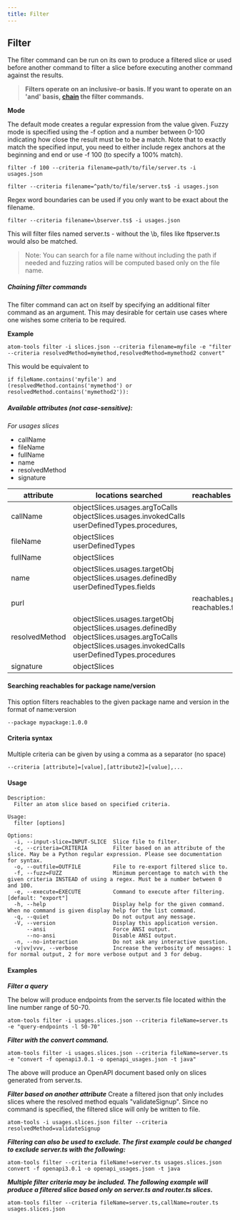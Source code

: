 ```yaml
---
title: Filter
---
```


## Filter

The filter command can be run on its own to produce a filtered slice or used before another command
to filter a slice before executing another command against the results.

>**Filters operate on an inclusive-or basis. If you want to operate on an 'and' basis, 
> [chain](#chaining-filter-commands) the filter commands.**

**Mode**

The default mode creates a regular expression from the value given. Fuzzy mode is specified using
the -f option and a number between 0-100 indicating how close the result must be to be a match. 
Note that to exactly match the specified input, you need to either include regex anchors at the 
beginning and end or use -f 100 (to specify a 100% match).

`filter -f 100 --criteria filename=path/to/file/server.ts -i usages.json`

`filter --criteria filename=^path/to/file/server.ts$ -i usages.json`

Regex word boundaries can be used if you only want to be exact about the filename.

`filter --criteria filename=\bserver.ts$ -i usages.json`

This will filter files named server.ts - without the \b, files like ftpserver.ts would also be matched.

>Note: You can search for a file name without including the path if needed and fuzzing ratios will be computed based 
> only on the file name.

##### Chaining filter commands

The filter command can act on itself by specifying an additional filter command as an argument.
This may desirable for certain use cases where one wishes some criteria to be required.

**Example**

`atom-tools filter -i slices.json --criteria filename=myfile -e "filter --criteria resolvedMethod=mymethod,resolvedMethod=mymethod2 convert"`

This would be equivalent to

`if fileName.contains('myfile') and (resolvedMethod.contains('mymethod') or resolvedMethod.contains('mymethod2')):`

##### Available attributes (not case-sensitive):

*For usages slices*
- callName
- fileName
- fullName
- name
- resolvedMethod
- signature

| attribute      | locations searched                                                                                                                                                      | reachables locations                       |
|----------------|-------------------------------------------------------------------------------------------------------------------------------------------------------------------------|:-------------------------------------------|
| callName       | objectSlices.usages.argToCalls<br/>objectSlices.usages.invokedCalls<br/>userDefinedTypes.procedures,                                                                    |                                            |
| fileName       | objectSlices<br/>userDefinedTypes                                                                                                               |                                            |                                                                                                                          |
| fullName       | objectSlices                                                                                                                                                            |                                            |
| name           | objectSlices.usages.targetObj<br/>objectSlices.usages.definedBy<br/>userDefinedTypes.fields                                                                             |                                            |
| purl           |                                                                                                                                                                         | reachables.purls<br/>reachables.flows.tags |
| resolvedMethod | objectSlices.usages.targetObj<br/>objectSlices.usages.definedBy<br/>objectSlices.usages.argToCalls<br/>objectSlices.usages.invokedCalls<br/>userDefinedTypes.procedures |                                            |
| signature      | objectSlices                                                                                                                                                            |                                            |                                                                                                                                                         |                      |

#### Searching reachables for package name/version

This option filters reachables to the given package name and version in the format of name:version

`--package mypackage:1.0.0`

#### Criteria syntax

Multiple criteria can be given by using a comma as a separator (no space)

`--criteria [attribute]=[value],[attribute2]=[value],...`

#### Usage

```
Description:
  Filter an atom slice based on specified criteria.

Usage:
  filter [options]

Options:
  -i, --input-slice=INPUT-SLICE  Slice file to filter.
  -c, --criteria=CRITERIA        Filter based on an attribute of the slice. May be a Python regular expression. Please see documentation for syntax.
  -o, --outfile=OUTFILE          File to re-export filtered slice to.
  -f, --fuzz=FUZZ                Minimum percentage to match with the given criteria INSTEAD of using a regex. Must be a number between 0 and 100.
  -e, --execute=EXECUTE          Command to execute after filtering. [default: "export"]
  -h, --help                     Display help for the given command. When no command is given display help for the list command.
  -q, --quiet                    Do not output any message.
  -V, --version                  Display this application version.
      --ansi                     Force ANSI output.
      --no-ansi                  Disable ANSI output.
  -n, --no-interaction           Do not ask any interactive question.
  -v|vv|vvv, --verbose           Increase the verbosity of messages: 1 for normal output, 2 for more verbose output and 3 for debug.

```

#### Examples

_**Filter a query**_

The below will produce endpoints from the server.ts file located within the line number range of
50-70.

`atom-tools filter -i usages.slices.json --criteria fileName=server.ts -e "query-endpoints -l 50-70"`

_**Filter with the convert command.**_

`atom-tools filter -i usages.slices.json --criteria fileName=server.ts -e "convert -f openapi3.0.1 -o openapi_usages.json -t java"`

The above will produce an OpenAPI document based only on slices generated from server.ts.

_**Filter based on another attribute**_
Create a filtered json that only includes slices where the resolved method equals "validateSignup".
Since no command is specified, the filtered slice will only be written to file.

`atom-tools -i usages.slices.json filter --criteria resolvedMethod=validateSignup`

_**Filtering can also be used to exclude. The first example could be changed to exclude server.ts with
the following:**_

`atom-tools filter --criteria fileName!=server.ts usages.slices.json convert -f openapi3.0.1 -o openapi_usages.json -t java `

****_Multiple filter criteria may be included. The following example will produce a filtered slice based
only on server.ts and router.ts slices._****

`atom-tools filter --criteria fileName=server.ts,callName=router.ts usages.slices.json`
